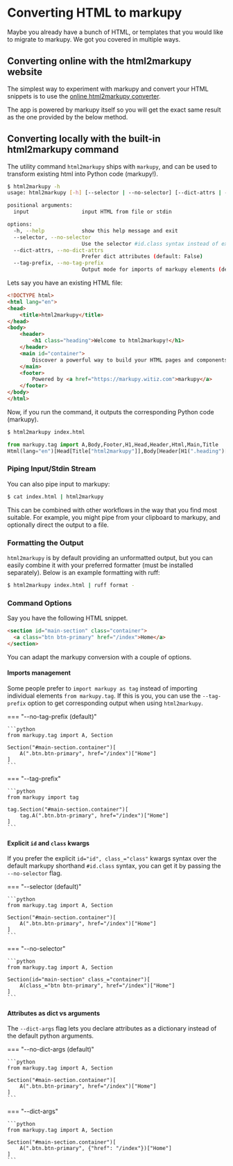 # Converting HTML to markupy

Maybe you already have a bunch of HTML, or templates that you would like to migrate to markupy.
We got you covered in multiple ways.

## Converting online with the html2markupy website

The simplest way to experiment with markupy and convert your HTML snippets is to use the [online html2markupy converter](https://html2markupy.witiz.com).

The app is powered by markupy itself so you will get the exact same result as the one provided by the below method.

## Converting locally with the built-in html2markupy command


The utility command `html2markupy` ships with `markupy`, and can be used to transform existing html into Python code (markupy!).

```bash
$ html2markupy -h
usage: html2markupy [-h] [--selector | --no-selector] [--dict-attrs | --no-dict-attrs] [--tag-prefix | --no-tag-prefix] [input]

positional arguments:
  input                 input HTML from file or stdin

options:
  -h, --help            show this help message and exit
  --selector, --no-selector
                        Use the selector #id.class syntax instead of explicit `id` and `class_` attributes (default: True)
  --dict-attrs, --no-dict-attrs
                        Prefer dict attributes (default: False)
  --tag-prefix, --no-tag-prefix
                        Output mode for imports of markupy elements (default: False)
```

Lets say you have an existing HTML file:

```html title="index.html"
<!DOCTYPE html>
<html lang="en">
<head>
    <title>html2markupy</title>
</head>
<body>
    <header>
        <h1 class="heading">Welcome to html2markupy!</h1>
    </header>
    <main id="container">
        Discover a powerful way to build your HTML pages and components in Python!
    </main>
    <footer>
        Powered by <a href="https://markupy.witiz.com">markupy</a>
    </footer>
</body>
</html>
```

Now, if you run the command, it outputs the corresponding Python code (markupy).

```bash
$ html2markupy index.html
```

```python
from markupy.tag import A,Body,Footer,H1,Head,Header,Html,Main,Title
Html(lang="en")[Head[Title["html2markupy"]],Body[Header[H1(".heading")["Welcome to html2markupy!"]],Main("#container")["Discover a powerful way to build your HTML pages and components in Python!"],Footer["Powered by",A(href="https://markupy.witiz.com")["markupy"]]]]
```

### Piping Input/Stdin Stream

You can also pipe input to markupy:

```bash
$ cat index.html | html2markupy
```

This can be combined with other workflows in the way that you find most suitable.
For example, you might pipe from your clipboard to markupy, and optionally direct the output to a file.


### Formatting the Output

`html2markupy` is by default providing an unformatted output, but you can easily combine it with your preferred formatter (must be installed separately). Below is an example formatting with ruff:

```bash
$ html2markupy index.html | ruff format - 
```

### Command Options

Say you have the following HTML snippet.

```html title="example.html"
<section id="main-section" class="container">
  <a class="btn btn-primary" href="/index">Home</a>
</section>
```

You can adapt the markupy conversion with a couple of options.

#### Imports management

Some people prefer to `import markupy as tag` instead of importing individual elements `from markupy.tag`.
If this is you, you can use the `--tag-prefix` option to get corresponding output when using `html2markupy`.


=== "--no-tag-prefix (default)"

    ```python
    from markupy.tag import A, Section

    Section("#main-section.container")[
        A(".btn.btn-primary", href="/index")["Home"]
    ]
    ```

=== "--tag-prefix"

    ```python
    from markupy import tag

    tag.Section("#main-section.container")[
        tag.A(".btn.btn-primary", href="/index")["Home"]
    ]
    ```


#### Explicit `id` and `class` kwargs

If you prefer the explicit `id="id", class_="class"` kwargs syntax over the default markupy shorthand `#id.class` syntax, you can get it by passing the `--no-selector` flag.

=== "--selector (default)"

    ```python
    from markupy.tag import A, Section

    Section("#main-section.container")[
        A(".btn.btn-primary", href="/index")["Home"]
    ]
    ```

=== "--no-selector"

    ```python
    from markupy.tag import A, Section

    Section(id="main-section" class_="container")[
        A(class_="btn btn-primary", href="/index")["Home"]
    ]
    ```

#### Attributes as dict vs arguments

The `--dict-args` flag lets you declare attributes as a dictionary instead of the default python arguments.

=== "--no-dict-args (default)"

    ```python
    from markupy.tag import A, Section

    Section("#main-section.container")[
        A(".btn.btn-primary", href="/index")["Home"]
    ]
    ```

=== "--dict-args"

    ```python
    from markupy.tag import A, Section

    Section("#main-section.container")[
        A(".btn.btn-primary", {"href": "/index"})["Home"]
    ]
    ```